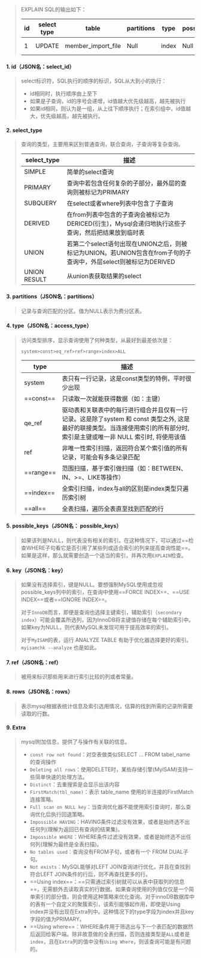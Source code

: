 >EXPLAIN SQL的输出如下：
>
>| id   | select type | table              | partitions | type  | possible_keys | key     | key_len | ref  | rows | filtered | Extra        |
>| ---- | ----------- | ------------------ | ---------- | ----- | ------------- | ------- | ------- | ---- | ---- | -------- | ------------ |
>| 1    | UPDATE      | member_import_file | Null       | index | Null          | PRIMARY | 8       | Null | 187  | 100      | Using  where |

#### 1. id（JSON名：select_id）

>select标识符，SQL执行的顺序的标识，SQL从大到小的执行：
>
>- id相同时，执行顺序由上至下
>- 如果是子查询，id的序号会递增，id值越大优先级越高，越先被执行
>- 如果id相同，则认为是一组，从上往下顺序执行；在索引组中，id值越大，优先级越高，越先被执行。

#### 2. select_type

>查询的类型，主要用来区别普通查询，联合查询，子查询等复杂查询。
>
>| select_type  | 描述                                                         |
>| ------------ | ------------------------------------------------------------ |
>| SIMPLE       | 简单的select查询                                             |
>| PRIMARY      | 查询中若包含任何复杂的子部分，最外层的查询则被标记为PRIMARY  |
>| SUBQUERY     | 在select或者where列表中包含了子查询                          |
>| DERIVED      | 在from列表中包含的子查询会被标记为DERICED(衍生)，Mysql会递归地执行这些子查询，然后把结果放到临时表 |
>| UNION        | 若第二个select语句出现在UNION之后，则被标记为UNION。若UNION包含在from子句的子查询中，外层select则被标记为DERIVED |
>| UNION RESULT | 从union表获取结果的select                                    |

#### 3. partitions（JSON名：partitions）

>记录与查询匹配的分区。值为NULL表示为费分区表。

#### 4. type（JSON名：access_type）

> 访问类型排序，显示查询使用了何种类型，从最好到最差依次是：
>
> `system>const>eq_ref>ref>range>index>ALL`
>
> | type      | 描述                                                         |
> | --------- | ------------------------------------------------------------ |
> | system    | 表只有一行记录，这是const类型的特例，平时很少出现            |
> | ==const== | 只读取一次就能获得数据（如：主键）                           |
> | qe_ref    | 驱动表和关联表中的每行进行组合并且仅有一行记录。这是除了system 和 const 类型之外, 这是最好的联接类型。当连接使用索引的所有部分时, 索引是主键或唯一非 NULL 索引时, 将使用该值 |
> | ref       | 非唯一性索引扫描，返回符合某个索引值的所有记录，可能会有多条记录匹配 |
> | ==range== | 范围扫描，基于索引做扫描（如：BETWEEN、IN、>=、LIKE等操作）  |
> | ==index== | 全索引扫描，index与all的区别是index类型只遍历索引树          |
> | ==all==   | 全表扫描，遍历全表直至找到匹配的行                           |

#### 5. possible_keys（JSON名： possible_keys）

>如果该列是NULL，则代表没有相关的索引。在这种情况下，可以通过==检查WHERE子句看它是否引用了某些列或适合索引的列来提高查询性能==。如果是这样，那么就需要创造一个适当的索引，并再次用`EXPLAIN`检查。

#### 6. key（JSON名：key）

>如果没有选择索引，键是NULL。要想强制MySQL使用或忽视possible_keys列中的索引，在查询中使用==FORCE INDEX==、==USE INDEX==或者==IGNORE INDEX==。
>
>对于`InnoDB`而言，即便是查询也选择主键索引，辅助索引（`secondary index`）可能会覆盖所选列，因为InnoDB将主键值存储在每个辅助索引中。如果key为NULL，则代表MySQL未发现可用于提高效率的索引。
>
>对于`MyISAM`的表，运行 ANALYZE TABLE 有助于优化器选择更好的索引。`myisamchk --analyze` 也是如此。

#### 7. ref（JSON名：ref）

>被用来标识那些用来进行索引比较的列或者常量。

#### 8. rows（JSON名：rows）

>表示mysql根据表统计信息及索引选用情况，估算的找到所需的记录所需要读取的行数。

#### 9. Extra

>mysql附加信息，提供了与操作有关联的信息。
>
>- `const row not found`：对空表做类似SELECT ... FROM tabel_name的查询操作
>- `Deleting all rows`：使用DELETE时，某些存储引擎(MyISAM)支持一些简单快速的处理方法。
>- `Distinct`：去重搜索是会显示出该内容
>- `FirstMatch(tbl_name)`：表示 table_name 使用的半连接的FirstMatch连接策略。
>- `Full scan on NULL key`：当查询优化器不能使用索引查询时，那么查询优化后执行回退策略。
>- `Impossible HAVING`：HAVING条件过滤没有效果，或者是始终选不出任何列(理解为返回已有查询的结果集)。
>- `Impossible WHERE`：WHERE条件过滤没有效果，或者是始终选不出任何列(理解为最终是全表扫描)。
>- `No tables used`：查询没有FROM子句，或者有一个 FROM DUAL子句。
>- `Not exists`：MySQL能够对LEFT JOIN查询进行优化，并且在查找到符合LEFT JOIN条件的行后，则不再查找更多的行。
>- ==Using index==：==只需通过索引树就可以从表中获取列的信息==，无需额外去读取真实的行数据。如果查询使用的列值仅仅是一个简单索引的部分值，则会使用这种策略来优化查询。对于innoDB数据库中的表有一个自定义的聚簇索引，该索引能够起作用，即使是Using index并没有出现在Extra列中。这种情况下的type字段为index并且key字段的值为PRIMARY。
>- ==Using where==：WHERE条件用于筛选出与下一个表匹配的数据然后返回给客户端。除非故意做的全表扫描，否则连接类型是`ALL`或者是`index`，且在`Extra`列的值中没有`Using Where`，则该查询可能是有问题的。